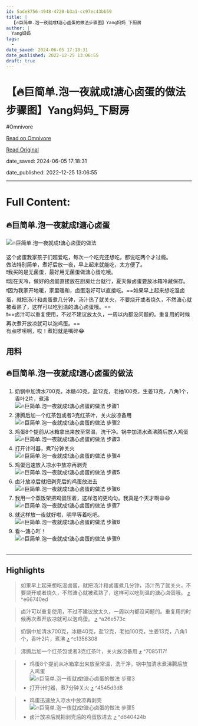 ```yaml
---
id: 5ade8756-4948-4720-b3a1-cc97ec43bb59
title: |
  【🔥巨简单.泡一夜就成❗️溏心卤蛋的做法步骤图】Yang妈妈_下厨房
author: |
  Yang妈妈
tags:
  - 
date_saved: 2024-06-05 17:18:31
date_published: 2022-12-25 13:06:55
draft: true
---
```


# 【🔥巨简单.泡一夜就成❗️溏心卤蛋的做法步骤图】Yang妈妈_下厨房
#Omnivore

[Read on Omnivore](https://omnivore.app/me/https-www-xiachufang-com-recipe-107001489-18fea447820)

[Read Original](https://www.xiachufang.com/recipe/107001489/)

date_saved: 2024-06-05 17:18:31

date_published: 2022-12-25 13:06:55

--- 

# Full Content: 

##  🔥巨简单.泡一夜就成❗️溏心卤蛋

![🔥巨简单.泡一夜就成❗️溏心卤蛋的做法](https://proxy-prod.omnivore-image-cache.app/660x0,sINpe6nAm7qadkuAOYdzLG4FFfY0ORf34uZsPuY94ZrU/https://i2.chuimg.com/b9fbb08850d64b51896e9197f39418b7_1200w_1600h.jpg?imageView2/2/w/660/interlace/1/q/75) 

 这个卤蛋我家孩子们超爱吃，每次一个吃完还想吃，都说吃两个才过瘾。  
做法特别简单，煮好后放一夜，早上起来就能吃，太方便了。  
❗️我买的是无菌蛋，最好用无菌蛋做溏心蛋吃哦。  
❗️现在天冷，做好的卤蛋直接放在厨房灶台就行，夏天做卤蛋要放冰箱冷藏保存。  
❗️因为我家开地暖，家里暖和，卤蛋泡好可以直接吃。==如果早上起来想吃温卤蛋，就把汤汁和卤蛋煮几分钟，汤汁热了就关火，不要烧开或者烧久，不然溏心就被煮熟了，这样可以吃到温的溏心卤蛋哦。==  
❗️==卤汁可以重复使用，不过不建议放太久，一周以内都没问题的。重复用的时候再次煮开放凉就可以泡鸡蛋。==  
有点啰嗦啊，哎！煮妇就是嘴碎😂

##  用料 

##  🔥巨简单.泡一夜就成❗️溏心卤蛋的做法 

1. 奶锅中加清水700克，冰糖40克，盐12克，老抽100克，生姜13克，八角1个，香叶2片，煮沸  
![🔥巨简单.泡一夜就成❗️溏心卤蛋的做法 步骤1](https://proxy-prod.omnivore-image-cache.app/300x0,sNNF7_JK_QtTVrvD8db24Qkfy4XJdDAK_si9cwpnSlLw/https://i2.chuimg.com/7b3e98ab64004a05858161cf9a5971dc_1280w_1706h.jpg?imageView2/2/w/300/interlace/1/q/75)
2. 沸腾后加一个红茶包或者3克红茶叶，关火放凉备用  
![🔥巨简单.泡一夜就成❗️溏心卤蛋的做法 步骤2](https://proxy-prod.omnivore-image-cache.app/300x0,sYlgSXhSohYQjQ7yX6ohQhxvAXWkbaR7_TpoHVJB-L04/https://i2.chuimg.com/0912848207794d9880495d7dc58e2be8_1280w_1706h.jpg?imageView2/2/w/300/interlace/1/q/75)
3. 鸡蛋8个提前从冰箱拿出来放至常温，洗干净。锅中加清水煮沸腾后放入鸡蛋  
![🔥巨简单.泡一夜就成❗️溏心卤蛋的做法 步骤3](https://proxy-prod.omnivore-image-cache.app/300x0,s5XhWvQ0FI6gHKwq9QuzC4fwmmKpAbGSpBnsgGCwNq0Y/https://i2.chuimg.com/a06bad02fc3f45008ad53d6d97b75cbd_1280w_1706h.jpg?imageView2/2/w/300/interlace/1/q/75)
4. 打开计时器，煮7分钟关火  
![🔥巨简单.泡一夜就成❗️溏心卤蛋的做法 步骤4](https://proxy-prod.omnivore-image-cache.app/300x0,sqsHdTW6BTRXCsHdxRS_f1dnpAksREMLc9lkm5_fWUxk/https://i2.chuimg.com/e073262399024c75ae74b85aca863649_1280w_1706h.jpg?imageView2/2/w/300/interlace/1/q/75)
5. 鸡蛋迅速放入凉水中放凉再剥壳  
![🔥巨简单.泡一夜就成❗️溏心卤蛋的做法 步骤5](https://proxy-prod.omnivore-image-cache.app/300x0,sDTe5dnBK79TkSNxgaI8uccj-b3uIi7zvDFl2j2elwZs/https://i2.chuimg.com/f144ccc46b054c1da399b0c6c2f35c1b_1280w_1706h.jpg?imageView2/2/w/300/interlace/1/q/75)
6. 卤汁放凉后就把剥壳后的鸡蛋放进去  
![🔥巨简单.泡一夜就成❗️溏心卤蛋的做法 步骤6](https://proxy-prod.omnivore-image-cache.app/300x0,sFdQCD95cRmkIWF1fxiDbdbLSM7UKyHV5hcGyWqO4N3Y/https://i2.chuimg.com/35e444fc31a14d9c9faa5b6ff5514c39_1280w_1706h.jpg?imageView2/2/w/300/interlace/1/q/75)
7. 我用一个蒸饭架把鸡蛋压着，这样泡的更均匀。我真是个天才啊😄😄  
![🔥巨简单.泡一夜就成❗️溏心卤蛋的做法 步骤7](https://proxy-prod.omnivore-image-cache.app/300x0,s8wUxQu5aLHpPpElN3qRj3UvtmdJxkmLEFYxMjvvC1qo/https://i2.chuimg.com/20b1f12fa0574ad1b6c1464bc07a0bfa_1280w_1706h.jpg?imageView2/2/w/300/interlace/1/q/75)
8. 就这样放一夜就好啦，明早等着吃吧。  
![🔥巨简单.泡一夜就成❗️溏心卤蛋的做法 步骤8](https://proxy-prod.omnivore-image-cache.app/300x0,sRu4zpwH2r5tXb8NCBYw1IMNgL6cPK8mkrxjYH69RUWA/https://i2.chuimg.com/b298e2965ad24cada7bbf6d1c1bd9df3_1280w_1706h.jpg?imageView2/2/w/300/interlace/1/q/75)
9. 看～溏心吖！  
![🔥巨简单.泡一夜就成❗️溏心卤蛋的做法 步骤9](https://proxy-prod.omnivore-image-cache.app/300x0,s1qllRHNy-5hV32eSt5jsgGpwltCTsna2taqXlYvXMl8/https://i2.chuimg.com/0040e97a4bb04bb190b155c4f8936eb1_1200w_1517h.jpg?imageView2/2/w/300/interlace/1/q/75)

## 

---

## Highlights

> 如果早上起来想吃温卤蛋，就把汤汁和卤蛋煮几分钟，汤汁热了就关火，不要烧开或者烧久，不然溏心就被煮熟了，这样可以吃到温的溏心卤蛋哦。 [⤴️](https://omnivore.app/me/https-www-xiachufang-com-recipe-107001489-18fea447820#e66740ed-cd64-4209-aaf6-4e477a567906)  ^e66740ed

> 卤汁可以重复使用，不过不建议放太久，一周以内都没问题的。重复用的时候再次煮开放凉就可以泡鸡蛋。 [⤴️](https://omnivore.app/me/https-www-xiachufang-com-recipe-107001489-18fea447820#a26e573c-281f-493d-b308-1a25dd0e7ed1)  ^a26e573c

> 奶锅中加清水700克，冰糖40克，盐12克，老抽100克，生姜13克，八角1个，香叶2片，煮沸 [⤴️](https://omnivore.app/me/https-www-xiachufang-com-recipe-107001489-18fea447820#c1356308-15c4-4350-be2a-e5e1a8571d4e)  ^c1356308

> 沸腾后加一个红茶包或者3克红茶叶，关火放凉备用 [⤴️](https://omnivore.app/me/https-www-xiachufang-com-recipe-107001489-18fea447820#7085117f-66ee-4b38-8829-7d635f45271f)  ^7085117f

> * 鸡蛋8个提前从冰箱拿出来放至常温，洗干净。锅中加清水煮沸腾后放入鸡蛋  
> ![🔥巨简单.泡一夜就成❗️溏心卤蛋的做法 步骤3](https://proxy-prod.omnivore-image-cache.app/300x0,s5XhWvQ0FI6gHKwq9QuzC4fwmmKpAbGSpBnsgGCwNq0Y/https://i2.chuimg.com/a06bad02fc3f45008ad53d6d97b75cbd_1280w_1706h.jpg?imageView2/2/w/300/interlace/1/q/75)
> * 打开计时器，煮7分钟关火 [⤴️](https://omnivore.app/me/https-www-xiachufang-com-recipe-107001489-18fea447820#4545d3d8-c0e8-4c98-9c71-9e013b5bf9e0)  ^4545d3d8

> * 鸡蛋迅速放入凉水中放凉再剥壳  
> ![🔥巨简单.泡一夜就成❗️溏心卤蛋的做法 步骤5](https://proxy-prod.omnivore-image-cache.app/300x0,sDTe5dnBK79TkSNxgaI8uccj-b3uIi7zvDFl2j2elwZs/https://i2.chuimg.com/f144ccc46b054c1da399b0c6c2f35c1b_1280w_1706h.jpg?imageView2/2/w/300/interlace/1/q/75)
> * 卤汁放凉后就把剥壳后的鸡蛋放进去 [⤴️](https://omnivore.app/me/https-www-xiachufang-com-recipe-107001489-18fea447820#d640424b-4807-4e87-8617-c1fde7f4416f)  ^d640424b

